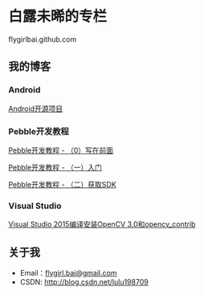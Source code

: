 # 白露未晞的专栏
flygirlbai.github.com

## 我的博客

### Android

[Android开源项目](http://blog.csdn.net/lulu198709/article/details/50231921)

### Pebble开发教程

[Pebble开发教程 - （0）写在前面](http://blog.csdn.net/lulu198709/article/details/49467875)

[Pebble开发教程 - （一）入门](http://blog.csdn.net/lulu198709/article/details/49443529)

[Pebble开发教程 - （二）获取SDK](http://blog.csdn.net/lulu198709/article/details/49467909)

### Visual Studio

[Visual Studio 2015编译安装OpenCV 3.0和opencv_contrib](http://blog.csdn.net/lulu198709/article/details/51014091)


## 关于我
- Email：flygirl.bai@gmail.com
- CSDN: http://blog.csdn.net/lulu198709


